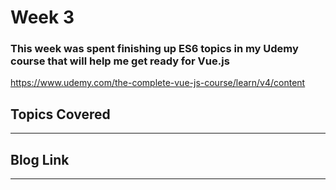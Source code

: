 # Week 3
### This week was spent finishing up ES6 topics in my Udemy course that will help me get ready for Vue.js

https://www.udemy.com/the-complete-vue-js-course/learn/v4/content


## Topics Covered 
---




## Blog Link
---

